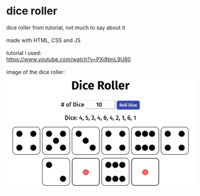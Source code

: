 # dice roller

dice roller from tutorial, not much to say about it
</br>
</br>
made with HTML, CSS and JS
</br>
</br>
tutorial i used:
</br>
<https://www.youtube.com/watch?v=PXilNmL9U80>
</br>
</br>
image of the dice roller:
</br>
![image](./__project_image__/image.png)
